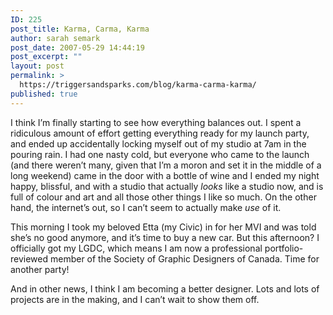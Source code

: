 ```yaml
---
ID: 225
post_title: Karma, Carma, Karma
author: sarah semark
post_date: 2007-05-29 14:44:19
post_excerpt: ""
layout: post
permalink: >
  https://triggersandsparks.com/blog/karma-carma-karma/
published: true
---
```

<p>I think I&rsquo;m finally starting to see how everything balances out. I spent a ridiculous amount of effort getting everything ready for my launch party, and ended up accidentally locking myself out of my studio at 7am in the pouring rain. I had one nasty cold, but everyone who came to the launch (and there weren&rsquo;t many, given that I&rsquo;m a moron and set it in the middle of a long weekend) came in the door with a bottle of wine and I ended my night happy, blissful, and with a studio that actually <em>looks</em> like a studio now, and is full of colour and art and all those other things I like so much. On the other hand, the internet&rsquo;s out, so I can&rsquo;t seem to actually make <em>use</em> of it.</p>

<p>This morning I took my beloved Etta (my Civic) in for her MVI and was told she&rsquo;s no good anymore, and it&rsquo;s time to buy a new car. But this afternoon? I officially got my LGDC, which means I am now a professional portfolio-reviewed member of the Society of Graphic Designers of Canada. Time for another party!</p>

<p>And in other news, I think I am becoming a better designer. Lots and lots of projects are in the making, and I can&rsquo;t wait to show them off.</p>